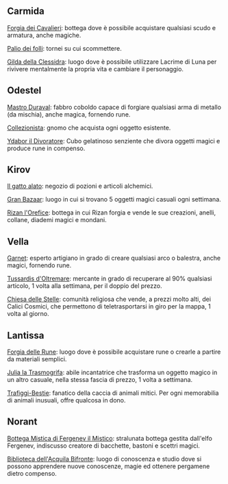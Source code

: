 ## Carmida

<u>Forgia dei Cavalieri</u>: bottega dove è possibile acquistare qualsiasi scudo e armatura, anche magiche.

<u>Palio dei folli</u>: tornei su cui scommettere.

<u>Gilda della Clessidra</u>: luogo dove è possibile utilizzare Lacrime di Luna per rivivere mentalmente la propria vita e cambiare il personaggio.



## Odestel

<u>Mastro Duraval</u>: fabbro coboldo capace di forgiare qualsiasi arma di metallo (da mischia), anche magica, fornendo rune.

<u>Collezionista</u>: gnomo che acquista ogni oggetto esistente.

<u>Ydabor il Divoratore</u>: Cubo gelatinoso senziente che divora oggetti magici e produce rune in compenso.



## Kirov

<u>Il gatto alato</u>: negozio di pozioni e articoli alchemici.

<u>Gran Bazaar</u>: luogo in cui si trovano 5 oggetti magici casuali ogni settimana.

<u>Rizan l'Orefice</u>: bottega in cui Rizan forgia e vende le sue creazioni, anelli, collane, diademi magici e mondani.



## Vella

<u>Garnet</u>: esperto artigiano in grado di creare qualsiasi arco o balestra, anche magici, fornendo rune.

<u>Tussardis d'Oltremare</u>: mercante in grado di recuperare al 90% qualsiasi articolo, 1 volta alla settimana, per il doppio del prezzo.

<u>Chiesa delle Stelle</u>: comunità religiosa che vende, a prezzi molto alti, dei Calici Cosmici, che permettono di teletrasportarsi in giro per la mappa, 1 volta al giorno.



## Lantissa

<u>Forgia delle Rune</u>: luogo dove è possibile acquistare rune o crearle a partire da materiali semplici.

<u>Julia la Trasmogrifa</u>: abile incantatrice che trasforma un oggetto magico in un altro casuale, nella stessa fascia di prezzo, 1 volta a settimana.

<u>Trafiggi-Bestie</u>: fanatico della caccia di animali mitici. Per ogni memorabilia di animali inusuali, offre qualcosa in dono.



## Norant

<u>Bottega Mistica di Fergenev il Mistico</u>: stralunata bottega gestita dall'elfo Fergenev, indiscusso creatore di bacchette, bastoni e scettri magici.

<u>Biblioteca dell'Acquila Bifronte</u>: luogo di conoscenza e studio dove si possono apprendere nuove conoscenze, magie ed ottenere pergamene dietro compenso.